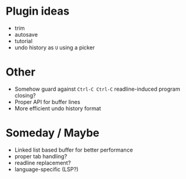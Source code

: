 # Plugin ideas

- trim
- autosave
- tutorial
- undo history as `U` using a picker

# Other

- Somehow guard against `Ctrl-C Ctrl-C` readline-induced program closing?
- Proper API for buffer lines
- More efficient undo history format

# Someday / Maybe

- Linked list based buffer for better performance
- proper tab handling?
- readline replacement?
- language-specific (LSP?)
